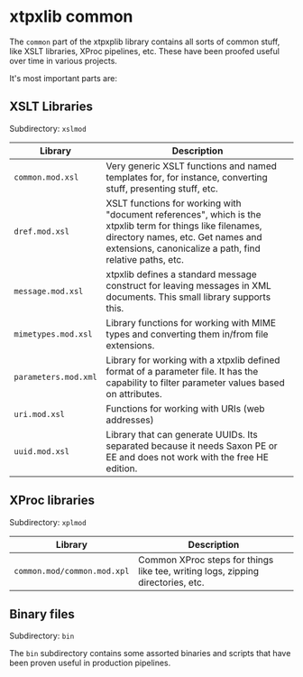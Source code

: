 # xtpxlib common

The `common` part of the xtpxplib library contains all sorts of common stuff, like XSLT libraries, XProc pipelines, etc. These have been proofed useful over time in various projects.

It's most important parts are:

## XSLT Libraries

Subdirectory: `xslmod`


| Library | Description |
|--|--|
| `common.mod.xsl` | Very generic XSLT functions and named templates for, for instance, converting stuff, presenting stuff, etc. |
| `dref.mod.xsl` | XSLT functions for working with "document references", which is the xtpxlib term for things like filenames, directory names, etc. Get names and extensions, canonicalize a path, find relative paths, etc.|
| `message.mod.xsl` | xtpxlib defines a standard message construct for leaving messages in XML documents. This small library supports this. |
| `mimetypes.mod.xsl` | Library functions for working with MIME types and converting them in/from file extensions. |
| `parameters.mod.xml` | Library for working with a xtpxlib defined format of a parameter file. It has the capability to filter parameter values based on attributes.  |
| `uri.mod.xsl` | Functions for working with URIs (web addresses)  |
| `uuid.mod.xsl` | Library that can generate UUIDs. Its separated because it needs Saxon PE or EE and does not work with the free HE edition. |

## XProc libraries

Subdirectory: `xplmod`

| Library | Description |
|--|--|
| `common.mod/common.mod.xpl` | Common XProc steps for things like tee, writing logs, zipping directories, etc. |

## Binary files

Subdirectory: `bin`

The `bin` subdirectory contains some assorted binaries and scripts that have been proven useful in production pipelines.